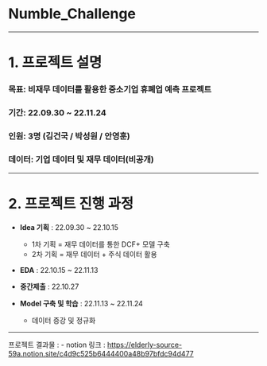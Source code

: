 # Numble_Challenge


---
# 1. 프로젝트 설명
### 목표: 비재무 데이터를 활용한 중소기업 휴폐업 예측 프로젝트
### 기간: 22.09.30 ~ 22.11.24
### 인원: 3명 (김건국 / 박성원 / 안영훈)
### 데이터: 기업 데이터 및 재무 데이터(비공개)

----
# 2. 프로젝트 진행 과정

- **Idea 기획** : 22.09.30 ~ 22.10.15
  - 1차 기획 = 재무 데이터를 통한 DCF+ 모델 구축 
  - 2차 기획 = 재무 데이터 + 주식 데이터 활용 
- **EDA** : 22.10.15 ~ 22.11.13

- **중간제출** : 22.10.27

- **Model 구축 및 학습** : 22.11.13 ~ 22.11.24
  - 데이터 증강 및 정규화
-----

프로젝트 결과물 : - notion 링크 : https://elderly-source-59a.notion.site/c4d9c525b6444400a48b97bfdc94d477
